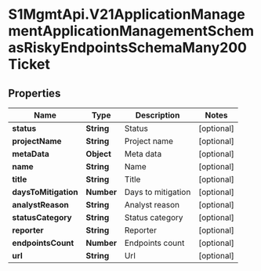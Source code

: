 # S1MgmtApi.V21ApplicationManagementApplicationManagementSchemasRiskyEndpointsSchemaMany200Ticket

## Properties
Name | Type | Description | Notes
------------ | ------------- | ------------- | -------------
**status** | **String** | Status | [optional] 
**projectName** | **String** | Project name | [optional] 
**metaData** | **Object** | Meta data | [optional] 
**name** | **String** | Name | [optional] 
**title** | **String** | Title | [optional] 
**daysToMitigation** | **Number** | Days to mitigation | [optional] 
**analystReason** | **String** | Analyst reason | [optional] 
**statusCategory** | **String** | Status category | [optional] 
**reporter** | **String** | Reporter | [optional] 
**endpointsCount** | **Number** | Endpoints count | [optional] 
**url** | **String** | Url | [optional] 


